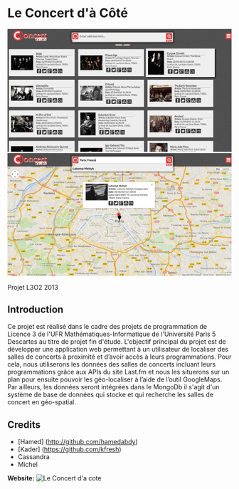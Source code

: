 # Le Concert d'à Côté

![CDC Screenshot1](public/images/01.png)
![CDC Screenshot2](public/images/02.png)


Projet L3O2 2013

## Introduction


Ce projet est réalisé dans le cadre des projets de programmation de Licence 3 de l'UFR Mathématiques-Informatique de l'Université Paris 5 Descartes au titre de projet fin d'étude. 
L'objectif principal du projet est de développer une application web permettant à un utilisateur de localiser des salles de concerts à proximité et d’avoir accès à leurs programmations. Pour cela, nous utiliserons les données des salles de concerts incluant leurs programmations grâce aux APIs du site Last.fm et nous les situerons sur un plan pour ensuite pouvoir les géo-localiser à l’aide de l’outil  GoogleMaps. Par ailleurs, les données seront intégrées dans le MongoDb il s'agit d'un système de base de données qui stocke et qui recherche les salles de concert en géo-spatial.

## Credits

- [Hamed] (http://github.com/hamedabdy)
- [Kader] (https://github.com/kfresh)
- Cassandra
- Michel


**Website:** ![Le Concert d'a cote](http://concert-dacote.com)
